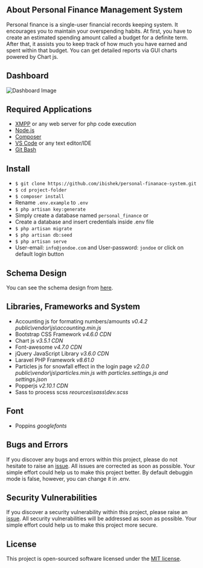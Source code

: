 ## About Personal Finance Management System

Personal finance is a single-user financial records keeping system. It encourages you to maintain your overspending habits. At first, you have to create an estimated spending amount called a budget for a definite term. After that, it assists you to keep track of how much you have earned and spent within that budget. You can get detailed reports via GUI charts powered by Chart js.

## Dashboard

![Dashboard Image](https://repository-images.githubusercontent.com/407355401/8d6267ae-6c7e-4423-a8b2-b0cb4d01f923)

## Required Applications

-   [XMPP](https://www.apachefriends.org/) or any web server for php code execution
-   [Node.js](https://nodejs.org/)
-   [Composer](https://getcomposer.org/)
-   [VS Code](https://code.visualstudio.com/) or any text editor/IDE
-   [Git Bash](https://git-scm.com/downloads)

## Install

-   `$ git clone https://github.com/ibishek/personal-finanace-system.git`
-   `$ cd project-folder`
-   `$ composer install`
-   Rename `.env.example` to `.env`
-   `$ php artisan key:generate`
-   Simply create a database named `personal_finance` or
-   Create a database and insert credentials inside .env file
-   `$ php artisan migrate`
-   `$ php artisan db:seed`
-   `$ php artisan serve`
-   User-email: `info@jondoe.com` and User-password: `jondoe` or click on default login button

## Schema Design

You can see the schema design from [here](https://dbdiagram.io/d/6142dfc5825b5b014604a4f8).

## Libraries, Frameworks and System

-   Accounting js for formating numbers/amounts _v0.4.2 public\vendor\js\accounting.min.js_
-   Bootstrap CSS Framework _v4.6.0 CDN_
-   Chart js _v3.5.1 CDN_
-   Font-awesome _v4.7.0 CDN_
-   jQuery JavaScript Library _v3.6.0 CDN_
-   Laravel PHP Framework _v8.61.0_
-   Particles js for snowfall effect in the login page _v2.0.0 public\vendor\js\particles.min.js with particles.settings.js and settings.json_
-   Popperjs _v2.10.1 CDN_
-   Sass to process scss _reources\sass\dev.scss_

## Font

-   Poppins _googlefonts_

## Bugs and Errors

If you discover any bugs and errors within this project, please do not hesitate to raise an [issue](https://github.com/ibishek/personal-finanace-system/issues/new/choose). All issues are corrected as soon as possible. Your simple effort could help us to make this project better. By default debuggin mode is false, however, you can change it in .env.

## Security Vulnerabilities

If you discover a security vulnerability within this project, please raise an [issue](https://github.com/ibishek/personal-finanace-system/issues/new/choose). All security vulnerabilities will be addressed as soon as possible. Your simple effort could help us to make this project more secure.

## License

This project is open-sourced software licensed under the [MIT license](https://opensource.org/licenses/MIT).

